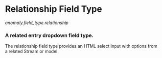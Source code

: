 # Relationship Field Type

*anomaly.field_type.relationship*

### A related entry dropdown field type.

The relationship field type provides an HTML select input with options from a related Stream or model.
